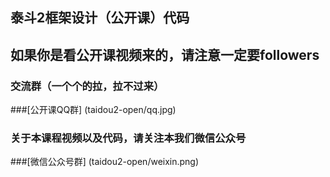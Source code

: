 ## 泰斗2框架设计（公开课）代码
## 如果你是看公开课视频来的，请注意一定要followers
### 交流群（一个个的拉，拉不过来）
###[公开课QQ群] (taidou2-open/qq.jpg)
### 关于本课程视频以及代码，请关注本我们微信公众号
###[微信公众号群] (taidou2-open/weixin.png)
